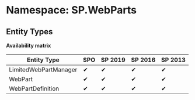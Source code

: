 # Namespace: SP.WebParts
## Entity Types

**Availability matrix**

Entity Type | SPO | SP 2019 | SP 2016 | SP 2013
----------|-----|---------|---------|--------
LimitedWebPartManager | ✔ | ✔ | ✔ | ✔
WebPart | ✔ | ✔ | ✔ | ✔
WebPartDefinition | ✔ | ✔ | ✔ | ✔

